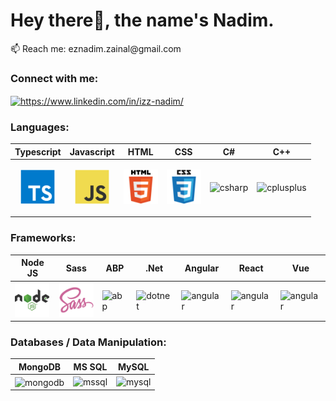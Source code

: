 <h1>Hey there👋, the name's Nadim.</h1>
📫 Reach me: eznadim.zainal@gmail.com
  

<h3 align="left">Connect with me:</h3>
<p align="left">

<a href="https://www.linkedin.com/in/izz-nadim/" target="blank"><img align="center" src="https://raw.githubusercontent.com/rahuldkjain/github-profile-readme-generator/master/src/images/icons/Social/linked-in-alt.svg" alt="https://www.linkedin.com/in/izz-nadim/" height="30" width="40" /></a>
</p>

### Languages:
| Typescript | Javascript | HTML | CSS | C# | C++ |
|----------|----------|----------|----------|----------|----------|
| <p align="center"><img src="https://raw.githubusercontent.com/devicons/devicon/master/icons/typescript/typescript-original.svg" title="Typescript" alt="Typescript" width="55" height="55"/></p> | <p align="center"><img src="https://github.com/devicons/devicon/blob/master/icons/javascript/javascript-original.svg" title="JavaScript" alt="JavaScript" width="55" height="55"/></p> | <img src="https://raw.githubusercontent.com/devicons/devicon/master/icons/html5/html5-original-wordmark.svg" alt="html5" width="55" height="55"/> | <img src="https://raw.githubusercontent.com/devicons/devicon/master/icons/css3/css3-original-wordmark.svg" alt="css3" width="55" height="55"/> | <img src="https://cdn.worldvectorlogo.com/logos/c--4.svg" alt="csharp" width="55" height="55"/> | <img src="https://cdn.worldvectorlogo.com/logos/c.svg" alt="cplusplus" width="55" height="55"/> 

### Frameworks:
| Node JS | Sass | ABP | .Net | Angular | React | Vue |
|----------|----------|----------|----------|----------|----------|----------|
| <img src="https://raw.githubusercontent.com/devicons/devicon/master/icons/nodejs/nodejs-original-wordmark.svg" alt="nodejs" width="55" height="55"/> | <img src="https://raw.githubusercontent.com/devicons/devicon/master/icons/sass/sass-original.svg" alt="sass" width="55" height="55"/>  | <img src="https://cdn.worldvectorlogo.com/logos/abp-framework.svg" alt="abp" width="55" height="55"> | <img src="https://icon.icepanel.io/Technology/svg/.NET-core.svg" alt="dotnet" width="55" height="55"> | <img src ="https://www.svgrepo.com/show/439061/angular.svg" alt="angular" width="55" height="55"> | <img src ="https://cdn.freebiesupply.com/logos/large/2x/react-1-logo-png-transparent.png" alt="angular" width="55" height="55"> | <img src ="https://banner2.cleanpng.com/20180407/qcq/avgrt7wvz.webp" alt="angular" width="55" height="55"> 

### Databases / Data Manipulation:
| MongoDB | MS SQL | MySQL |
|--------|----------|--------|
| <img src="https://cdn.worldvectorlogo.com/logos/mongodb-icon-2.svg" alt="mongodb" width="60" height="55" align="center"/>  | <img src="https://www.svgrepo.com/show/303229/microsoft-sql-server-logo.svg" alt="mssql" width="55" height="55">| <img src="https://www.svgrepo.com/show/303251/mysql-logo.svg" alt="mysql" width="55" height="55"/>
